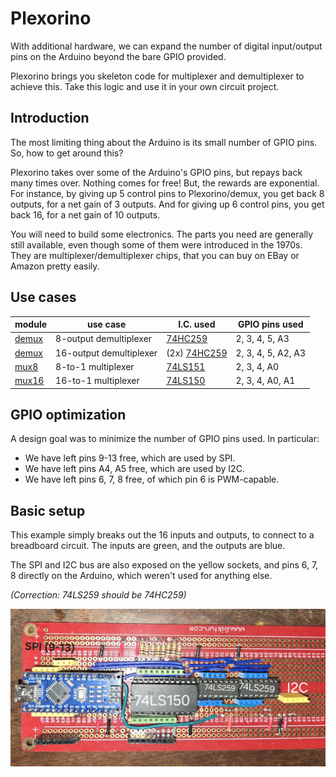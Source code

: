 # Plexorino

With additional hardware, we can expand the number of digital input/output pins on the Arduino beyond the bare GPIO provided.

Plexorino brings you skeleton code for multiplexer and demultiplexer to achieve this. Take this logic and use it in your own circuit project.

## Introduction

The most limiting thing about the Arduino is its small number of GPIO pins. So, how to get around this?

Plexorino takes over some of the Arduino's GPIO pins, but repays back many times over. Nothing comes for free! But, the rewards are exponential. For instance, by giving up 5 control pins to Plexorino/demux, you get back 8 outputs, for a net gain of 3 outputs. And for giving up 6 control pins, you get back 16, for a net gain of 10 outputs.

You will need to build some electronics. The parts you need are generally still available, even though some of them were introduced in the 1970s. They are multiplexer/demultiplexer chips, that you can buy on EBay or Amazon pretty easily.

## Use cases

| module          | use case                | I.C. used  | GPIO pins used |
|-----------------|-------------------------|------------|----------------|
| [demux](/README_demux.md) | 8-output demultiplexer  | [74HC259](doc/74HC259.pdf)  | 2, 3, 4, 5, A3     |
| [demux](/README_demux.md) | 16-output demultiplexer | (2x) [74HC259](doc/74HC259.pdf) | 2, 3, 4, 5, A2, A3 |
| [mux8](/README_mux8.md)   | 8-to-1 multiplexer      | [74LS151](doc/74LS151.pdf)  | 2, 3, 4, A0        |
| [mux16](/README_mux16.md) | 16-to-1 multiplexer     | [74LS150](doc/74LS151.pdf)  | 2, 3, 4, A0, A1    |

## GPIO optimization

A design goal was to minimize the number of GPIO pins used. In particular:

- We have left pins 9-13 free, which are used by SPI.
- We have left pins A4, A5 free, which are used by I2C.
- We have left pins 6, 7, 8 free, of which pin 6 is PWM-capable.

## Basic setup

This example simply breaks out the 16 inputs and outputs, to connect to a breadboard circuit. The inputs are green, and the outputs are blue.

The SPI and I2C bus are also exposed on the yellow sockets, and pins 6, 7, 8 directly on the Arduino, which weren't used for anything else.

*(Correction: 74LS259 should be 74HC259)*

![Plexorino](plex-16-16.jpg)
